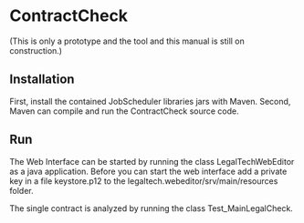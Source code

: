 # ContractCheck

(This is only a prototype and the tool and this manual is still on construction.)

## Installation
First, install the contained JobScheduler libraries jars with Maven.
Second, Maven can compile and run the ContractCheck source code.

## Run

The Web Interface can be started by running the class LegalTechWebEditor as a java application.
Before you can start the web interface add a private key in a file keystore.p12 to the legaltech.webeditor/srv/main/resources folder.

The single contract is analyzed by running the class Test_MainLegalCheck.

